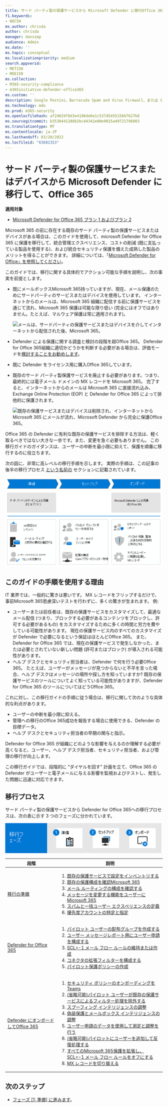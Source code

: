 ```yaml
---
title: サード パーティ製の保護サービスから Microsoft Defender に移行Office 365
f1.keywords:
- NOCSH
ms.author: chrisda
author: chrisda
manager: dansimp
audience: Admin
ms.date: ''
ms.topic: conceptual
ms.localizationpriority: medium
search.appverid:
- MET150
- MOE150
ms.collection:
- M365-security-compliance
- m365initiative-defender-office365
ms.custom: ''
description: Google Postini、Barracuda Spam and Virus Firewall、または Cisco IronPort など、サードパーティの保護サービスまたはデバイスから Microsoft Defender に移行する適切な方法をOffice 365します。
ms.technology: mdo
ms.prod: m365-security
ms.openlocfilehash: af24829f8d3e4186de6e1c537d545515667627b8
ms.sourcegitcommit: b3530441288b2bc44342e00e9025a49721796903
ms.translationtype: MT
ms.contentlocale: ja-JP
ms.lasthandoff: 03/20/2022
ms.locfileid: "63682353"
---
```

# <a name="migrate-from-a-third-party-protection-service-or-device-to-microsoft-defender-for-office-365"></a>サード パーティ製の保護サービスまたはデバイスから Microsoft Defender に移行して、Office 365

**適用対象**
- [Microsoft Defender for Office 365 プラン 1 およびプラン 2](defender-for-office-365.md)

Microsoft 365 の前に存在する既存のサード パーティ製の保護サービスまたはデバイスがある場合は、このガイドを使用して、microsoft Defender for Office 365 に保護を移行して、統合管理エクスペリエンス、コストの削減 (既に支払っている製品を使用する)、および統合セキュリティ保護を備えた成熟した製品のメリットを得ることができます。 詳細については、「[Microsoft Defender for Office」を参照してください](https://www.microsoft.com/security/business/threat-protection/office-365-defender)。

このガイドでは、移行に関する具体的でアクション可能な手順を説明し、次の事実を前提とします。

- 既にメールボックスMicrosoft 365持っていますが、現在、メール保護のためにサードパーティのサービスまたはデバイスを使用しています。 インターネットからのメールは、Microsoft 365 組織に配信する前に保護サービスを通じて流れ、Microsoft 365 保護は可能な限り低い (完全にはオフではありません。たとえば、マルウェア保護は常に適用されます)。

  ![メールは、サードパーティの保護サービスまたはデバイスを介してインターネットから配信された後、Microsoft 365。](../../media/mdo-migration-before.png)

- Defender による保護に関する調査と検討の段階を超Office 365。 Defender for Office 365組織に適切かどうかを判断する必要がある場合は、評価モードを[検討することをお勧めします](office-365-evaluation.md)。

- 既に Defender をライセンス用に購入Office 365しています。

- 既存のサード パーティ製保護サービスを廃止する必要があります。つまり、最終的には電子メール ドメインの MX レコードを Microsoft 365。 完了すると、インターネットからのメールは Microsoft 365 に直接流れ込み、Exchange Online Protection (EOP) と Defender for Office 365 によって排他的に保護されます。

  ![既存の保護サービスまたはデバイスは削除され、インターネットから Microsoft 365 にメールが流れ、Microsoft Defender から完全に保護Office 365。](../../media/mdo-migration-after.png)

Office 365 の Defender に有利な既存の保護サービスを排除する方法は、軽く取るべきではない大きな一歩です。また、変更を急ぐ必要もありません。 この移行ガイドのガイダンスは、ユーザーの中断を最小限に抑えて、保護を順番に移行するのに役立ちます。

次の図に、非常に高レベルの移行手順を示します。 実際の手順は、この記事の後半の移行プロセス [という名前の](#the-migration-process) セクションに記載されています。

![サードパーティの保護ソリューションまたはデバイスから Defender に移行して、Office 365。](../../media/mdo-migration-overview.png)

## <a name="why-use-the-steps-in-this-guide"></a>このガイドの手順を使用する理由

IT 業界では、一般的に驚きは悪いです。 MX レコードをフリップするだけで、事前Microsoft 365思慮深いテストを行わずに、多くの驚きが生まれます。 例:

- ユーザーまたは前任者は、既存の保護サービスをカスタマイズして、最適なメール配信 (つまり、ブロックする必要があるコンテンツをブロックし、許可する必要があるもの) をカスタマイズするために多くの時間と労力を費やしている可能性があります。 現在の保護サービス内のすべてのカスタマイズが Defender で必要になるという保証はほとんどOffice 365。 また、Defender for Office 365 では、現在の保護サービスで発生しなかった、または必要とされていない新しい問題 (許可またはブロック) が導入される可能性があります。
- ヘルプ デスクとセキュリティ担当者は、Defender で何を行う必要Office 365。 たとえば、ユーザーがメッセージが見つからないと不平を言った場合、ヘルプ デスクはメッセージの場所や探し方を知っていますか? 既存の保護サービスのツールについてよく知っている可能性がありますが、Defender for Office 365 のツールについてはどうOffice 365。

これに対し、この移行ガイドの手順に従う場合は、移行に関して次のような具体的な利点があります。

- ユーザーの中断を最小限に抑える。
- 管理への移行のOffice 365成功を報告する場合に使用できる、Defender の目標データ。
- ヘルプ デスクとセキュリティ担当者の早期の関与と指示。

Defender for Office 365 が組織にどのような影響を与えるのか理解する必要が高くなると、ユーザー、ヘルプ デスク担当者、セキュリティ担当者、および管理の移行が向上します。

この移行ガイドでは、段階的に "ダイヤルを回す" 計画を立て、Office 365 の Defender がユーザーと電子メールに与える影響を監視およびテストし、発生した問題に迅速に対応できます。

## <a name="the-migration-process"></a>移行プロセス

サード パーティ製の保護サービスから Defender for Office 365への移行プロセスは、次の表に示す 3 つのフェーズに分かれています。

![Defender に移行するプロセスは、Office 365。](../../media/phase-diagrams/migration-phases.png)

|段階|説明|
|---|---|
|[移行の準備](migrate-to-defender-for-office-365-prepare.md)|<ol><li>[既存の保護サービスで設定をインベントリする](migrate-to-defender-for-office-365-prepare.md#inventory-the-settings-at-your-existing-protection-service)</li><li>[既存の保護構成を確認Microsoft 365](migrate-to-defender-for-office-365-prepare.md#check-your-existing-protection-configuration-in-microsoft-365)</li><li>[メール ルーティングの構成を確認する](migrate-to-defender-for-office-365-prepare.md#check-your-mail-routing-configuration)</li><li>[メッセージを変更する機能をユーザーにMicrosoft 365](migrate-to-defender-for-office-365-prepare.md#move-features-that-modify-messages-into-microsoft-365)</li><li>[スパムと一括ユーザー エクスペリエンスの定義](migrate-to-defender-for-office-365-prepare.md#define-spam-and-bulk-user-experiences)</li><li>[優先度アカウントの特定と指定](migrate-to-defender-for-office-365-prepare.md#identify-and-designate-priority-accounts)</li></ol>|
|[Defender for Office 365](migrate-to-defender-for-office-365-setup.md)|<ol><li>[パイロット ユーザーの配布グループを作成する](migrate-to-defender-for-office-365-setup.md#step-1-create-distribution-groups-for-pilot-users)</li><li>[ユーザー メッセージレポート用にユーザー申請を構成する](migrate-to-defender-for-office-365-setup.md#step-2-configure-user-submission-for-user-message-reporting)</li><li>[SCL=-1 メール フロー ルールの維持または作成](migrate-to-defender-for-office-365-setup.md#step-3-maintain-or-create-the-scl-1-mail-flow-rule)</li><li>[コネクタの拡張フィルターを構成する](migrate-to-defender-for-office-365-setup.md#step-4-configure-enhanced-filtering-for-connectors)</li><li>[パイロット保護ポリシーの作成](migrate-to-defender-for-office-365-setup.md#step-5-create-pilot-protection-policies)</li></ol>|
|[Defender にオンボードしてOffice 365](migrate-to-defender-for-office-365-onboard.md)|<ol><li>[セキュリティ ポリシーのオンボーディングをTeams](migrate-to-defender-for-office-365-onboard.md#step-1-begin-onboarding-security-teams)</li><li>[(省略可能)パイロット ユーザーが既存の保護サービスによるフィルター処理を除外する](migrate-to-defender-for-office-365-onboard.md#step-2-optional-exempt-pilot-users-from-filtering-by-your-existing-protection-service)</li><li>[スプーフィング インテリジェンスの調整](migrate-to-defender-for-office-365-onboard.md#step-3-tune-spoof-intelligence)</li><li>[偽装保護とメールボックス インテリジェンスの調整](migrate-to-defender-for-office-365-onboard.md#step-4-tune-impersonation-protection-and-mailbox-intelligence)</li><li>[ユーザー申請のデータを使用して測定と調整を行う](migrate-to-defender-for-office-365-onboard.md#step-5-use-data-from-user-submissions-to-measure-and-adjust)</li><li>[(省略可能)パイロットにユーザーを追加して反復処理する](migrate-to-defender-for-office-365-onboard.md#step-6-optional-add-more-users-to-your-pilot-and-iterate)</li><li>[すべてのMicrosoft 365保護を拡張し、SCL=-1 メール フロー ルールをオフにする](migrate-to-defender-for-office-365-onboard.md#step-7-extend-microsoft-365-protection-to-all-users-and-turn-off-the-scl-1-mail-flow-rule)</li><li>[MX レコードを切り替える](migrate-to-defender-for-office-365-onboard.md#step-8-switch-your-mx-records)</li></ol>|

## <a name="next-step"></a>次のステップ

- [フェーズ [1: 準備] に進みます](migrate-to-defender-for-office-365-prepare.md)。
